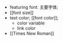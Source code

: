 - featuring font: 主要字体;
- [[font size]]
- text color; [[font color]]; 
    - color variable
    - link color
- [[Times New Roman]]
